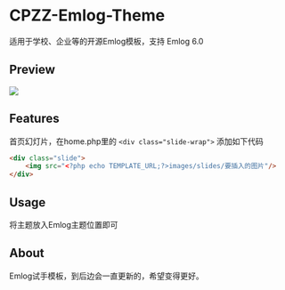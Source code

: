# CPZZ-Emlog-Theme
 适用于学校、企业等的开源Emlog模板，支持 Emlog 6.0

## Preview

![](https://github.com/icecliffs/cpzz_theme/blob/main/preview.jpg)

## Features

首页幻灯片，在home.php里的 `<div class="slide-wrap">` 添加如下代码
```html
<div class="slide">
	<img src="<?php echo TEMPLATE_URL;?>images/slides/要插入的图片"/>
</div>
```

## Usage

将主题放入Emlog主题位置即可

## About

Emlog试手模板，到后边会一直更新的，希望变得更好。
